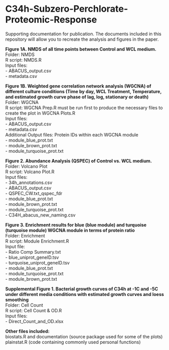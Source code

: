 # C34h-Subzero-Perchlorate-Proteomic-Response
Supporting documentation for publication.
The documents included in this repository will allow you to recreate the analysis and figures in the paper.

**Figure 1A. NMDS of all time points between Control and WCL medium.**\
Folder: NMDS\
R script: NMDS.R\
Input files:\
    - ABACUS_output.csv\
    - metadata.csv

**Figure 1B. Weighted gene correlation network analysis (WGCNA) of different culture conditions (Time by day, WCL Treatment, Temperature, and estimated growth curve phase of lag, log, stationary or death)**\
Folder: WGCNA\
R script: WGCNA Prep.R must be run first to produce the necessary files to create the plot in WGCNA Plots.R\
Input files:\
    - ABACUS_output.csv\
    - metadata.csv\
Additional Output files: Protein IDs within each WGCNA module\
    - module_blue_prot.txt\
    - module_brown_prot.txt\
    - module_turquoise_prot.txt

**Figure 2. Abundance Analysis (QSPEC) of Control vs. WCL medium.**\
Folder: Volcano Plot\
R script: Volcano Plot.R\
Input files:\
    - 34h_annotations.csv\
    - ABACUS_output.csv\
    - QSPEC_CW.txt_qspec_fdr\
    - module_blue_prot.txt\
    - module_brown_prot.txt\
    - module_turquoise_prot.txt\
    - C34H_abacus_new_naming.csv

**Figure 3. Enrichment results for blue (blue module) and turquoise (turquoise module) WGCNA module in terms of protein ratio**\
Folder: Enrichment\
R script: Module Enrichment.R\
Input file:\
    - Ratio Comp Summary.txt\
    - blue_uniprot_geneID.tsv\
    - turquoise_uniprot_geneID.tsv\
    - module_blue_prot.txt\
    - module_turquoise_prot.txt\
    - module_brown_prot.txt

**Supplemental Figure 1. Bacterial growth curves of C34h at -1C and -5C under different media conditions with estimated growth curves and loess smoothing**\
Folder: Cell Count\
R script: Cell Count & OD.R\
Input files:\
    - Direct_Count_and_OD.xlsx

**Other files included:**\
biostats.R and documentation (source package used for some of the plots)\
plainstat.R (code containing commonly used personal functions)
